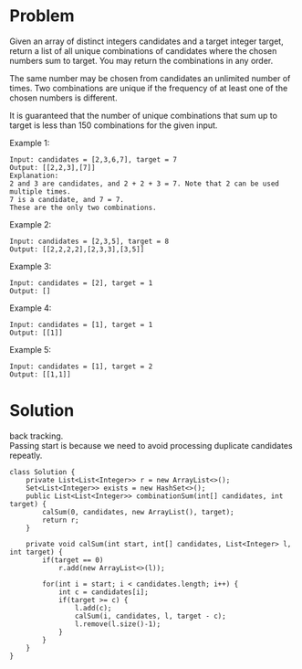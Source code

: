 # Problem
Given an array of distinct integers candidates and a target integer target, return a list of all unique combinations of candidates where the chosen numbers sum to target. You may return the combinations in any order.

The same number may be chosen from candidates an unlimited number of times. Two combinations are unique if the frequency of at least one of the chosen numbers is different.

It is guaranteed that the number of unique combinations that sum up to target is less than 150 combinations for the given input.

 

Example 1:
```
Input: candidates = [2,3,6,7], target = 7
Output: [[2,2,3],[7]]
Explanation:
2 and 3 are candidates, and 2 + 2 + 3 = 7. Note that 2 can be used multiple times.
7 is a candidate, and 7 = 7.
These are the only two combinations.
```
Example 2:
```
Input: candidates = [2,3,5], target = 8
Output: [[2,2,2,2],[2,3,3],[3,5]]
```
Example 3:
```
Input: candidates = [2], target = 1
Output: []
```
Example 4:
```
Input: candidates = [1], target = 1
Output: [[1]]
```
Example 5:
```
Input: candidates = [1], target = 2
Output: [[1,1]]
```

# Solution
back tracking.  
Passing start is because we need to avoid processing duplicate candidates repeatly.  
```
class Solution {
    private List<List<Integer>> r = new ArrayList<>();
    Set<List<Integer>> exists = new HashSet<>();
    public List<List<Integer>> combinationSum(int[] candidates, int target) {
        calSum(0, candidates, new ArrayList(), target);
        return r;
    }
    
    private void calSum(int start, int[] candidates, List<Integer> l, int target) {
        if(target == 0)
            r.add(new ArrayList<>(l));
        
        for(int i = start; i < candidates.length; i++) {
            int c = candidates[i];
            if(target >= c) {
                l.add(c);
                calSum(i, candidates, l, target - c);
                l.remove(l.size()-1);    
            }
        }
    }
}
```
